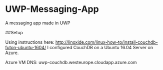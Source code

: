 # UWP-Messaging-App
A messaging app made in UWP


##Setup

Using instructions here: http://linoxide.com/linux-how-to/install-couchdb-futon-ubuntu-1604/ 
I configured CouchDB on a Ubuntu 16.04 Server on Azure.

Azure VM DNS: uwp-couchdb.westeurope.cloudapp.azure.com
